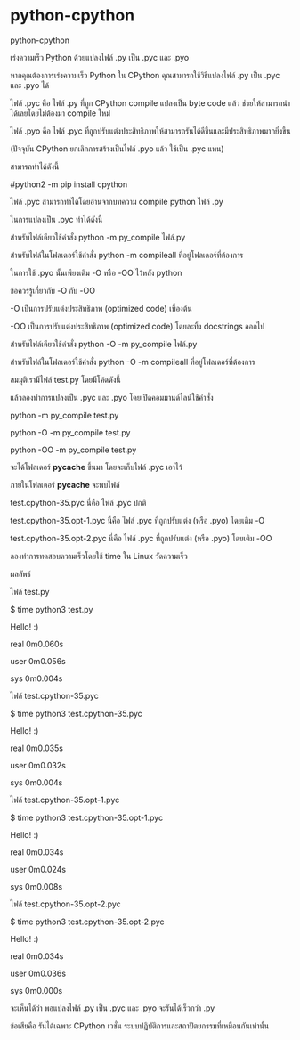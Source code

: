 # python-cpython
python-cpython

เร่งความเร็ว Python ด้วยแปลงไฟล์ .py เป็น .pyc และ .pyo

หากคุณต้องการเร่งความเร็ว Python ใน CPython คุณสามารถใช้วิธีแปลงไฟล์ .py เป็น .pyc และ .pyo ได้

ไฟล์ .pyc คือ ไฟล์ .py ที่ถูก CPython compile แปลงเป็น byte code แล้ว ช่วยให้สามารถนำได้เลยโดยไม่ต้องมา compile ใหม่

ไฟล์ .pyo คือ ไฟล์ .pyc ที่ถูกปรับแต่งประสิทธิภาพให้สามารถรันได้ดีขึ้นและมีประสิทธิภาพมากยิ่งขึ้น 

(ปัจจุบัน CPython ยกเลิกการสร้างเป็นไฟล์ .pyo แล้ว ใช้เป็น .pyc แทน)

สามารถทำได้ดังนี้


#python2 -m pip install cpython


ไฟล์ .pyc สามารถทำได้โดยอ่านจากบทความ compile python ไฟล์ .py

ในการแปลงเป็น .pyc ทำได้ดังนี้

สำหรับไฟล์เดียวใช้คำสั่ง python -m py_compile ไฟล์.py

สำหรับไฟล์ในโฟลเดอร์ใช้คำสั่ง python -m compileall ที่อยู่โฟลเดอร์ที่ต้องการ

ในการใช้ .pyo นั้นเพียงเติม -O หรือ -OO ไว้หลัง python

ข้อควรรู้เกี่ยวกับ -O กับ -OO


-O เป็นการปรับแต่งประสิทธิภาพ (optimized code) เบื้องต้น

-OO เป็นการปรับแต่งประสิทธิภาพ (optimized code) โดยละทิ้ง docstrings ออกไป


สำหรับไฟล์เดียวใช้คำสั่ง python -O -m py_compile ไฟล์.py

สำหรับไฟล์ในโฟลเดอร์ใช้คำสั่ง python -O -m compileall ที่อยู่โฟลเดอร์ที่ต้องการ

สมมุติเรามีไฟล์ test.py โดยมีโค้ดดังนี้

แล้วลองทำการแปลงเป็น .pyc และ .pyo โดยเปิดคอมมานด์ไลน์ใช้คำสั่ง


python -m  py_compile test.py

python -O -m  py_compile test.py

python -OO -m  py_compile test.py


จะได้โฟลเดอร์ __pycache__ ขึ้นมา โดยจะเก็บไฟล์ .pyc เอาไว้

ภายในโฟลเดอร์ __pycache__ จะพบไฟล์


test.cpython-35.pyc นี่คือ ไฟล์ .pyc ปกติ

test.cpython-35.opt-1.pyc นี่คือ ไฟล์ .pyc ที่ถูกปรับแต่ง (หรือ .pyo) โดยเติม -O

test.cpython-35.opt-2.pyc นี่คือ ไฟล์ .pyc ที่ถูกปรับแต่ง (หรือ .pyo) โดยเติม -OO

ลองทำการทดสอบความเร็วโดยใช้ time  ใน Linux วัดความเร็ว

ผลลัพธ์

ไฟล์ test.py

$ time python3 test.py

Hello! :)


real 0m0.060s

user 0m0.056s

sys 0m0.004s


ไฟล์ test.cpython-35.pyc

$ time python3 test.cpython-35.pyc

Hello! :)


real 0m0.035s

user 0m0.032s

sys 0m0.004s


ไฟล์ test.cpython-35.opt-1.pyc

$ time python3 test.cpython-35.opt-1.pyc

Hello! :)


real 0m0.034s

user 0m0.024s

sys 0m0.008s


ไฟล์ test.cpython-35.opt-2.pyc

$ time python3 test.cpython-35.opt-2.pyc

Hello! :)


real 0m0.034s

user 0m0.036s

sys 0m0.000s


จะเห็นได้ว่า พอแปลงไฟล์ .py เป็น .pyc และ .pyo จะรันได้เร็วกว่า .py

ข้อเสียคือ รันได้เฉพาะ CPython เวชั่น ระบบปฏิบัติการและสถาปัตยกรรมที่เหมือนกันเท่านั้น
